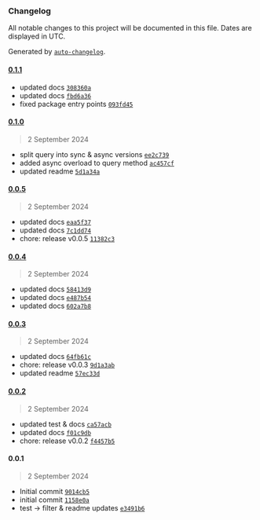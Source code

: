 ### Changelog

All notable changes to this project will be documented in this file. Dates are displayed in UTC.

Generated by [`auto-changelog`](https://github.com/CookPete/auto-changelog).

#### [0.1.1](https://github.com/karmaniverous/mock-db/compare/0.1.0...0.1.1)

- updated docs [`308360a`](https://github.com/karmaniverous/mock-db/commit/308360aff1b1113b1b990c4760c9db73d5f5a046)
- updated docs [`fbd6a36`](https://github.com/karmaniverous/mock-db/commit/fbd6a36a6d3f7ed689033ae0870dc00f1af8ab12)
- fixed package entry points [`093fd45`](https://github.com/karmaniverous/mock-db/commit/093fd457856a6fedc942336fc7b03750ed6b7b22)

#### [0.1.0](https://github.com/karmaniverous/mock-db/compare/0.0.5...0.1.0)

> 2 September 2024

- split query into sync & async versions [`ee2c739`](https://github.com/karmaniverous/mock-db/commit/ee2c73933e79a9faab59de11f81a1c361adcd8f1)
- added async overload to query method [`ac457cf`](https://github.com/karmaniverous/mock-db/commit/ac457cfa07594128f7cd18164c7645b365ac4bac)
- updated readme [`5d1a34a`](https://github.com/karmaniverous/mock-db/commit/5d1a34abaf6da4267b55813e2f5903b091e4c9a7)

#### [0.0.5](https://github.com/karmaniverous/mock-db/compare/0.0.4...0.0.5)

> 2 September 2024

- updated docs [`eaa5f37`](https://github.com/karmaniverous/mock-db/commit/eaa5f37f5a3867499fde385aba0e7787c1da9542)
- updated docs [`7c1dd74`](https://github.com/karmaniverous/mock-db/commit/7c1dd742333bcc06252e5721b549eef829b89fcb)
- chore: release v0.0.5 [`11382c3`](https://github.com/karmaniverous/mock-db/commit/11382c3dcc0f6ee9ee698604747e6f2a0536da18)

#### [0.0.4](https://github.com/karmaniverous/mock-db/compare/0.0.3...0.0.4)

> 2 September 2024

- updated docs [`58413d9`](https://github.com/karmaniverous/mock-db/commit/58413d9d3ec0619cd104f31a4aa997fe993a6e03)
- updated docs [`e487b54`](https://github.com/karmaniverous/mock-db/commit/e487b54e479d909d9c1ae804f2d6290fab19a6e8)
- updated docs [`602a7b8`](https://github.com/karmaniverous/mock-db/commit/602a7b86ffdafc05d592ae8b927183851ed211cf)

#### [0.0.3](https://github.com/karmaniverous/mock-db/compare/0.0.2...0.0.3)

> 2 September 2024

- updated docs [`64fb61c`](https://github.com/karmaniverous/mock-db/commit/64fb61c86c6598b5c39e5eee568c03879826b596)
- chore: release v0.0.3 [`9d1a3ab`](https://github.com/karmaniverous/mock-db/commit/9d1a3ab9d0409efe7b83e373bda95d10a01e8414)
- updated readme [`57ec33d`](https://github.com/karmaniverous/mock-db/commit/57ec33d34d33822e23a98b3f56d5ef8935f03aaf)

#### [0.0.2](https://github.com/karmaniverous/mock-db/compare/0.0.1...0.0.2)

> 2 September 2024

- updated test & docs [`ca57acb`](https://github.com/karmaniverous/mock-db/commit/ca57acbb86f61113b97daee442c7443c43a1afff)
- updated docs [`f01c9db`](https://github.com/karmaniverous/mock-db/commit/f01c9dbb00f6d637248fbacf0e1b76576b9075ef)
- chore: release v0.0.2 [`f4457b5`](https://github.com/karmaniverous/mock-db/commit/f4457b52b4dc079db63e0726ed931599bb09428e)

#### 0.0.1

> 2 September 2024

- Initial commit [`9014cb5`](https://github.com/karmaniverous/mock-db/commit/9014cb511577d92a68d20a6de474caf629d094ff)
- initial commit [`1158e0a`](https://github.com/karmaniverous/mock-db/commit/1158e0a4dd78f0bfa1605b61113e8e49930e8356)
- test -&gt; filter & readme updates [`e3491b6`](https://github.com/karmaniverous/mock-db/commit/e3491b68e76de2ef4c16c33fc3f0b4f8aefb3b52)
